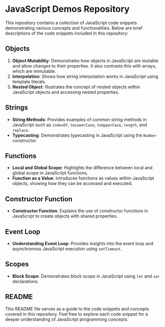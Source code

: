 # JavaScript Demos Repository

This repository contains a collection of JavaScript code snippets demonstrating various concepts and functionalities. Below are brief descriptions of the code snippets included in this repository:

## Objects
1. **Object Mutability**: Demonstrates how objects in JavaScript are mutable and allow changes to their properties. It also contrasts this with arrays, which are immutable.
2. **Interpolation**: Shows how string interpolation works in JavaScript using template literals.
3. **Nested Object**: Illustrates the concept of nested objects within JavaScript objects and accessing nested properties.

## Strings
- **String Methods**: Provides examples of common string methods in JavaScript such as `indexOf`, `toLowerCase`, `toUpperCase`, `length`, and `replace`.
- **Typecasting**: Demonstrates typecasting in JavaScript using the `Number` constructor.

## Functions
- **Local and Global Scope**: Highlights the difference between local and global scope in JavaScript functions.
- **Function as a Value**: Introduces functions as values within JavaScript objects, showing how they can be accessed and executed.

## Constructor Function
- **Constructor Function**: Explains the use of constructor functions in JavaScript to create objects with shared properties.

## Event Loop
- **Understanding Event Loop**: Provides insights into the event loop and asynchronous JavaScript execution using `setTimeout`.

## Scopes
- **Block Scope**: Demonstrates block scope in JavaScript using `let` and `var` declarations.

## README
This README file serves as a guide to the code snippets and concepts covered in this repository. Feel free to explore each code snippet for a deeper understanding of JavaScript programming concepts.

